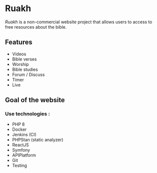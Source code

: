 # Ruakh

*Ruakh* is a non-commercial website project that allows users to access to free resources
about the bible.

## Features

* Videos
* Bible verses
* Worship
* Bible studies
* Forum / Discuss
* Timer
* Live

## Goal of the website

### Use technologies :
* PHP 8
* Docker
* Jenkins (CI)
* PHPStan (static analyzer)
* ReactJS
* Symfony
* APIPlatform
* Git
* Testing
